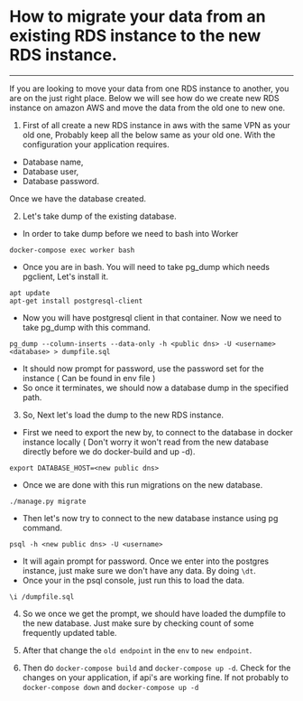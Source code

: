 # How to migrate your data from an existing RDS instance to the new RDS instance.
---

If you are looking to move your data from one RDS instance to another, you are on the just right place. Below we will see how do we create new RDS instance on amazon AWS and move the data from the old one to new one.

1. First of all create a new RDS instance in aws with the same VPN as your old one, Probably keep all the below same as your old one. With the configuration your application requires.

* Database name,
* Database user,
* Database password.

Once we have the database created.

2. Let's take dump of the existing database.

* In order to take dump before we need to bash into Worker
```
docker-compose exec worker bash
```
* Once you are in bash. You will need to take pg_dump which needs pgclient, Let's install it.
```
apt update
apt-get install postgresql-client
```
* Now you will have postgresql client in that container. Now we need to take pg_dump with this command.
```
pg_dump --column-inserts --data-only -h <public dns> -U <username> <database> > dumpfile.sql
```
* It should now prompt for password, use the password set for the instance ( Can be found in env file )
* So once it terminates, we should now a database dump in the specified path.

3. So, Next let's load the dump to the new RDS instance.

* First we need to export the new <host> by, to connect to the database in docker instance locally ( Don't worry it won't read from the new database directly before we do docker-build and up -d).
```
export DATABASE_HOST=<new public dns>
```
* Once we are done with this run migrations on the new database.
```
./manage.py migrate
```
* Then let's now try to connect to the new database instance using pg command.
```
psql -h <new public dns> -U <username>
```
* It will again prompt for password. Once we enter into the postgres instance, just make sure we don't have any data. By doing `\dt`.
* Once your in the psql console, just run this to load the data.
```
\i /dumpfile.sql
```

4. So we once we get the prompt, we should have loaded the dumpfile to the new database. Just make sure by checking count of some frequently updated table.

5. After that change the `old endpoint` in the `env` to `new endpoint`.
6. Then do `docker-compose build` and `docker-compose up -d`. Check for the changes on your application, if api's are working fine. If not probably to `docker-compose down` and `docker-compose up -d`
